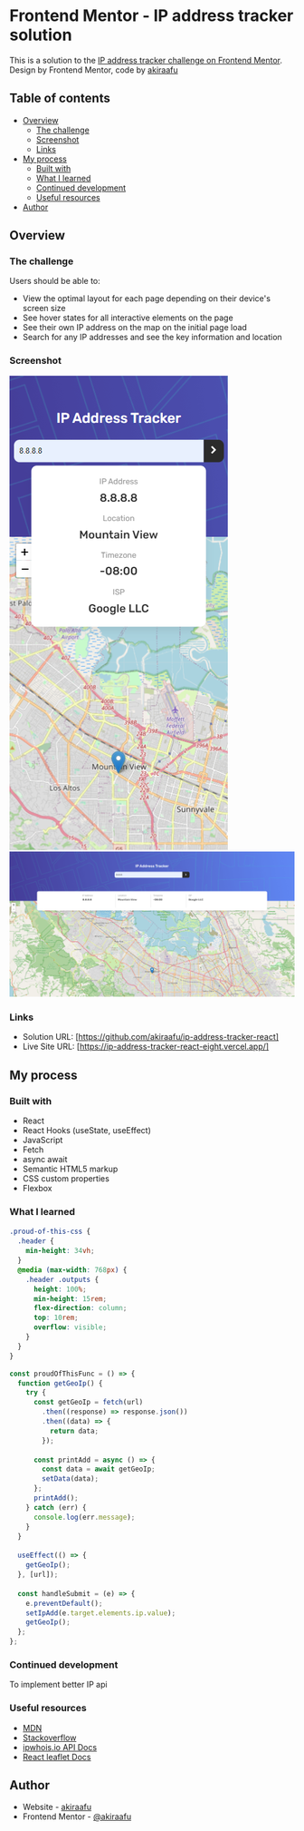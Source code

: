 # Frontend Mentor - IP address tracker solution

This is a solution to the [IP address tracker challenge on Frontend Mentor](https://www.frontendmentor.io/challenges/ip-address-tracker-I8-0yYAH0). Design by Frontend Mentor, code by [akiraafu](https://github.com/akiraafu)

## Table of contents

- [Overview](#overview)
  - [The challenge](#the-challenge)
  - [Screenshot](#screenshot)
  - [Links](#links)
- [My process](#my-process)
  - [Built with](#built-with)
  - [What I learned](#what-i-learned)
  - [Continued development](#continued-development)
  - [Useful resources](#useful-resources)
- [Author](#author)

## Overview

### The challenge

Users should be able to:

- View the optimal layout for each page depending on their device's screen size
- See hover states for all interactive elements on the page
- See their own IP address on the map on the initial page load
- Search for any IP addresses and see the key information and location

### Screenshot

![](./1.png)
![](./2.png)

### Links

- Solution URL: [https://github.com/akiraafu/ip-address-tracker-react]
- Live Site URL: [https://ip-address-tracker-react-eight.vercel.app/]

## My process

### Built with

- React
- React Hooks (useState, useEffect)
- JavaScript
- Fetch
- async await
- Semantic HTML5 markup
- CSS custom properties
- Flexbox

### What I learned

```css
.proud-of-this-css {
  .header {
    min-height: 34vh;
  }
  @media (max-width: 768px) {
    .header .outputs {
      height: 100%;
      min-height: 15rem;
      flex-direction: column;
      top: 10rem;
      overflow: visible;
    }
  }
}
```

```js
const proudOfThisFunc = () => {
  function getGeoIp() {
    try {
      const getGeoIp = fetch(url)
        .then((response) => response.json())
        .then((data) => {
          return data;
        });

      const printAdd = async () => {
        const data = await getGeoIp;
        setData(data);
      };
      printAdd();
    } catch (err) {
      console.log(err.message);
    }
  }

  useEffect(() => {
    getGeoIp();
  }, [url]);

  const handleSubmit = (e) => {
    e.preventDefault();
    setIpAdd(e.target.elements.ip.value);
    getGeoIp();
  };
};
```

### Continued development

To implement better IP api

### Useful resources

- [MDN](https://developer.mozilla.org/en-US/)
- [Stackoverflow](https://stackoverflow.com/)
- [ipwhois.io API Docs](https://ipwhois.io/documentation)
- [React leaflet Docs](https://react-leaflet.js.org/docs/start-introduction/)

## Author

- Website - [akiraafu](https://github.com/akiraafu)
- Frontend Mentor - [@akiraafu](https://www.frontendmentor.io/profile/akiraafu)
